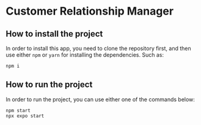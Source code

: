# Customer Relationship Manager

## How to install the project
In order to install this app, you need to clone the repository first, and then use either `npm` or `yarn` for installing the dependencies. Such as:

```
npm i 
```

## How to run the project 
In order to run the project, you can use either one of the commands below:

```
npm start
npx expo start
``` 